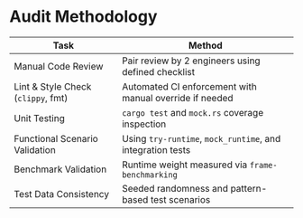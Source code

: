 # Audit Methodology

| Task                               | Method                                                     |
| ---------------------------------- | ---------------------------------------------------------- |
| Manual Code Review                 | Pair review by 2 engineers using defined checklist         |
| Lint & Style Check (`clippy`, fmt) | Automated CI enforcement with manual override if needed    |
| Unit Testing                       | `cargo test` and `mock.rs` coverage inspection             |
| Functional Scenario Validation     | Using `try-runtime`, `mock_runtime`, and integration tests |
| Benchmark Validation               | Runtime weight measured via `frame-benchmarking`           |
| Test Data Consistency              | Seeded randomness and pattern-based test scenarios         |
